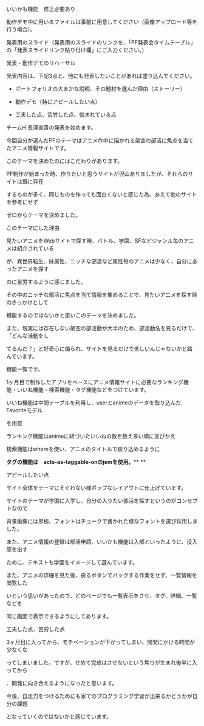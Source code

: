 いいかも機能　修正必要あり

動作デモ中に用いるファイルは事前に用意してください（画像アップロード等を行う場合）。

発表用のスライド（発表用のスライドのリンクを、「PF発表会タイムテーブル」の「発表スライドリンク貼り付け欄」にご入力ください。）

発表・動作デモのリハーサル

発表内容は、下記3点と、他にも発表したいことがあれば盛り込んでください。

- ポートフォリオの大まかな説明、その題材を選んだ理由（ストーリー）

- 動作デモ（特にアピールしたい点）

- 工夫した点、苦労した点、悩まれている点

チームH	長澤直貴の発表を始めます。

今回自分が選んだPFのテーマはアニメ作中に描かれる架空の部活に焦点を当てたアニメ情報サイトです。

このテーマを決めたのにはこだわりがあります。

PF制作が始まった時、作りたいと思うサイトが沢山ありましたが、それらのサイトは既に存在

するものが多く、同じものを作っても面白くないと感じた為、あえて他のサイトを参考にせず

ゼロからテーマを決めました。

このテーマにした理由

見たいアニメをWebサイトで探す時、バトル、学園、SFなどジャンル毎のアニメは紹介されている

が、異世界転生、妹属性、ニッチな部活など属性毎のアニメは少なく、自分にあったアニメを探す

のに苦労するように感じました。

その中のニッチな部活に焦点を当て情報を集めることで、見たいアニメを探す時のきっかけとして

機能するのではないかと思いこのテーマを決めました。

また、現実には存在しない架空の部活動が大半のため、部活動名を見るだけで、「どんな活動をし

てるんだ？」と好奇心に煽られ、サイトを見るだけで楽しいんじゃないかと踏んでいます。

機能一覧です。

1ヶ月目で制作したアプリをベースにアニメ情報サイトに必要なランキング機能・いいね機能・検索機能・タグ機能などをつけています。

いいね機能は中間テーブルを利用し、userとanimeのデータを取り込んだFavoriteモデル

を用意

ランキング機能はanimeに紐づいたいいねの数を数え多い順に並びかえ

検索機能はwhereを使い、アニメのタイトルで絞り込めるように

**タグの機能は　****acts-as-taggable-on****の****jem****を使用。****
**

アピールしたい点

サイト全体をテーマにそぐわない様ポップなレイアウトに仕上げています。

サイトのテーマが学園に入学し、自分の入りたい部活を探すというのがコンセプトなので

背景画像には黒板、フォントはチョークで書かれた様なフォントを選び採用しました。

また、アニメ情報の登録は部活申請、いいかも機能は入部といったように、没入感を出す

ために、テキストも学園をイメージして選んでいます。

また、アニメの詳細を見た後、戻るボタンでバックする作業をせず、一覧情報を閲覧した

いという思いがあったので、どのページでも一覧表示をさせ、タグ、詳細、一覧などを

同じ画面で表示できるようにしてあります。

工夫した点、苦労した点

3ヶ月目に入ってから、モチベーションが下がってしまい、開発にかける時間が少なくな

ってしまいました。ですが、せめて完成はさせないという焦りが生まれ後半に入ってから

、開発に向き合えるようになったと思います。

今後、自走力をつけるためにも家でのプログラミング学習が出来るかどうかが自分の課題

となっていくのではないかと感じています。

